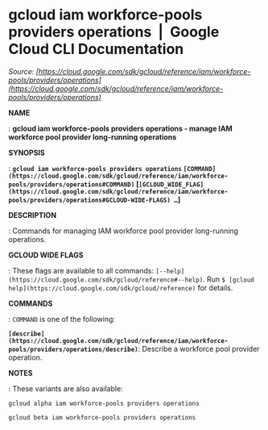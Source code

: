 # gcloud iam workforce-pools providers operations  |  Google Cloud CLI Documentation

*Source: [https://cloud.google.com/sdk/gcloud/reference/iam/workforce-pools/providers/operations](https://cloud.google.com/sdk/gcloud/reference/iam/workforce-pools/providers/operations)*

**NAME**

: **gcloud iam workforce-pools providers operations - manage IAM workforce pool provider long-running operations**

**SYNOPSIS**

: **`gcloud iam workforce-pools providers operations` `[COMMAND](https://cloud.google.com/sdk/gcloud/reference/iam/workforce-pools/providers/operations#COMMAND)` [`[GCLOUD_WIDE_FLAG](https://cloud.google.com/sdk/gcloud/reference/iam/workforce-pools/providers/operations#GCLOUD-WIDE-FLAGS) …`]**

**DESCRIPTION**

: Commands for managing IAM workforce pool provider long-running operations.

**GCLOUD WIDE FLAGS**

: These flags are available to all commands: `[--help](https://cloud.google.com/sdk/gcloud/reference#--help)`.
Run `$ [gcloud help](https://cloud.google.com/sdk/gcloud/reference)` for details.

**COMMANDS**

: ``COMMAND`` is one of the following:

**`[describe](https://cloud.google.com/sdk/gcloud/reference/iam/workforce-pools/providers/operations/describe)`**:
Describe a workforce pool provider operation.

**NOTES**

: These variants are also available:

```
gcloud alpha iam workforce-pools providers operations
```

```
gcloud beta iam workforce-pools providers operations
```